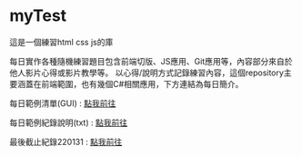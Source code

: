 # myTest
這是一個練習html css js的庫

每日實作各種隨機練習題目包含前端切版、JS應用、Git應用等，內容部分來自於他人影片心得或影片教學等。
以心得/說明方式記錄練習內容，這個repository主要涵蓋在前端範圍，也有幾個C#相關應用，下方連結為每日簡介。

每日範例清單(GUI) : [點我前往](https://ayvc0420.github.io/myTest/%E7%B7%B4%E7%BF%92/%E6%AF%8F%E6%97%A5%E7%B7%B4%E7%BF%92/daily.html)

每日範例紀錄說明(txt) : [點我前往](https://ayvc0420.github.io/myTest/%E7%B7%B4%E7%BF%92/%E6%AF%8F%E6%97%A5%E7%B7%B4%E7%BF%92/%E6%AF%8F%E6%97%A5%E7%B7%B4%E7%BF%92%E7%B0%A1%E4%BB%8B.txt)

最後截止紀錄220131 : [點我前往](https://github.com/ayvc0420/myTest/tree/main/%E7%B7%B4%E7%BF%92/%E6%AF%8F%E6%97%A5%E7%B7%B4%E7%BF%92/220131)